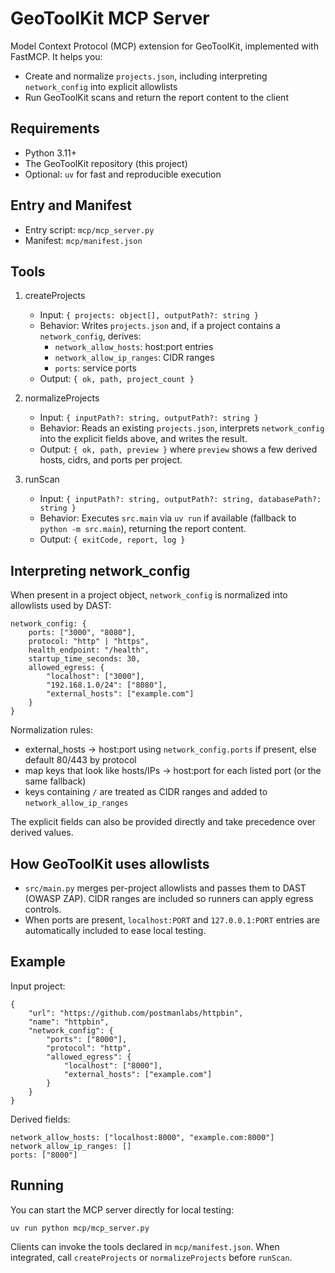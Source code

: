 # GeoToolKit MCP Server

Model Context Protocol (MCP) extension for GeoToolKit, implemented with FastMCP. It helps you:

- Create and normalize `projects.json`, including interpreting `network_config` into explicit allowlists
- Run GeoToolKit scans and return the report content to the client

## Requirements

- Python 3.11+
- The GeoToolKit repository (this project)
- Optional: `uv` for fast and reproducible execution

## Entry and Manifest

- Entry script: `mcp/mcp_server.py`
- Manifest: `mcp/manifest.json`

## Tools

1) createProjects
	 - Input: `{ projects: object[], outputPath?: string }`
	 - Behavior: Writes `projects.json` and, if a project contains a `network_config`, derives:
		 - `network_allow_hosts`: host:port entries
		 - `network_allow_ip_ranges`: CIDR ranges
		 - `ports`: service ports
	 - Output: `{ ok, path, project_count }`

2) normalizeProjects
	 - Input: `{ inputPath?: string, outputPath?: string }`
	 - Behavior: Reads an existing `projects.json`, interprets `network_config` into the explicit fields above, and writes the result.
	 - Output: `{ ok, path, preview }` where `preview` shows a few derived hosts, cidrs, and ports per project.

3) runScan
	 - Input: `{ inputPath?: string, outputPath?: string, databasePath?: string }`
	 - Behavior: Executes `src.main` via `uv run` if available (fallback to `python -m src.main`), returning the report content.
	 - Output: `{ exitCode, report, log }`

## Interpreting network_config

When present in a project object, `network_config` is normalized into allowlists used by DAST:

```
network_config: {
	ports: ["3000", "8080"],
	protocol: "http" | "https",
	health_endpoint: "/health",
	startup_time_seconds: 30,
	allowed_egress: {
		"localhost": ["3000"],
		"192.168.1.0/24": ["8080"],
		"external_hosts": ["example.com"]
	}
}
```

Normalization rules:
- external_hosts → host:port using `network_config.ports` if present, else default 80/443 by protocol
- map keys that look like hosts/IPs → host:port for each listed port (or the same fallback)
- keys containing `/` are treated as CIDR ranges and added to `network_allow_ip_ranges`

The explicit fields can also be provided directly and take precedence over derived values.

## How GeoToolKit uses allowlists

- `src/main.py` merges per-project allowlists and passes them to DAST (OWASP ZAP). CIDR ranges are included so runners can apply egress controls.
- When ports are present, `localhost:PORT` and `127.0.0.1:PORT` entries are automatically included to ease local testing.

## Example

Input project:

```
{
	"url": "https://github.com/postmanlabs/httpbin",
	"name": "httpbin",
	"network_config": {
		"ports": ["8000"],
		"protocol": "http",
		"allowed_egress": {
			"localhost": ["8000"],
			"external_hosts": ["example.com"]
		}
	}
}
```

Derived fields:

```
network_allow_hosts: ["localhost:8000", "example.com:8000"]
network_allow_ip_ranges: []
ports: ["8000"]
```

## Running

You can start the MCP server directly for local testing:

```
uv run python mcp/mcp_server.py
```

Clients can invoke the tools declared in `mcp/manifest.json`. When integrated, call `createProjects` or `normalizeProjects` before `runScan`.


